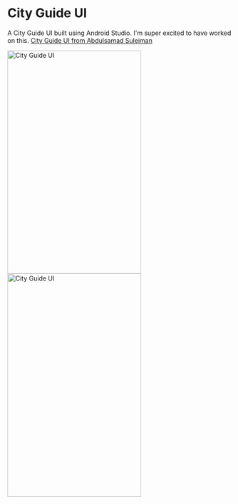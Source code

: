 City Guide UI
===============

A City Guide UI built using Android Studio. I'm super excited to have worked on this.
[City Guide UI from 
Abdulsamad Suleiman](https://github.com/abdulsamadola) 

<img src="https://raw.github.com/abdulsamadola/city-guide/master/screenshot1.png" width="300" 
height="500" alt="City Guide UI"/>
<img src="https://raw.github.com/abdulsamadola/city-guide/master/screenshot2.png" width="300" 
height="500" alt="City Guide UI"/>
